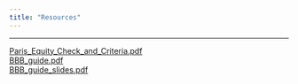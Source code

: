 ```yaml
---
title: "Resources"
---
```


---

[Paris_Equity_Check_and_Criteria.pdf](/resources/Paris_Equity_Check_and_Criteria.pdf)  
[BBB_guide.pdf](/resources/BBB_guide.pdf)  
[BBB_guide_slides.pdf](/resources/BBB_guide_slides.pdf)  
